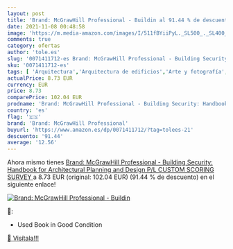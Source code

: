 ```yaml
---
layout: post
title: 'Brand: McGrawHill Professional - Buildin al 91.44 % de descuento'
date: 2021-11-08 00:48:58
image: 'https://m.media-amazon.com/images/I/511fBYiiPyL._SL500_._SL400_.jpg'
comments: true
category: ofertas
author: 'tole.es'
slug: '0071411712-es Brand: McGrawHill Professional - Building Security:...'
sku: '0071411712-es'
tags: [ 'Arquitectura','Arquitectura de edificios','Arte y fotografía','Ciencias, tecnología y medicina','Diseño arquitectónico','Diseño de interiores','Libros','Redacción arquitectónica y presentación','Tecnología e ingeniería','brand: mcgrawhill professional', ]
actualPrice: 8.73 EUR
currency: EUR
price: 8.73
comparePrice: 102.04 EUR
prodname: 'Brand: McGrawHill Professional - Building Security: Handbook for Architectural Planning and Design  P/L CUSTOM SCORING SURVEY '
country: 'es'
flag: '🇪🇸'
brand: 'Brand: McGrawHill Professional'
buyurl: 'https://www.amazon.es/dp/0071411712/?tag=tolees-21'
descuento: '91.44'
average: '12.56'
---
```


Ahora mismo tienes [Brand: McGrawHill Professional - Building Security: Handbook for Architectural Planning and Design  P/L CUSTOM SCORING SURVEY ](https://www.amazon.es/dp/0071411712/?tag=tolees-21) a 8.73 EUR (original: 102.04 EUR) (91.44 %  de descuento) en el siguiente enlace!

[![Brand: McGrawHill Professional - Buildin](https://m.media-amazon.com/images/I/511fBYiiPyL._SL500_._SL400_.jpg)](https://www.amazon.es/dp/0071411712/?tag=tolees-21)

🔎:

- Used Book in Good Condition

[🛒 Visítala!!!](https://www.amazon.es/dp/0071411712/?tag=tolees-21)
